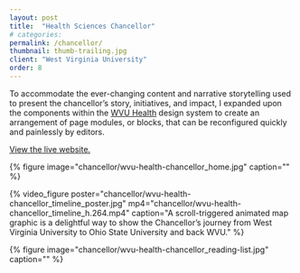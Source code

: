 ```yaml
---
layout: post
title:  "Health Sciences Chancellor"
# categories: 
permalink: /chancellor/
thumbnail: thumb-trailing.jpg
client: "West Virginia University"
order: 8
---
```


To accommodate the ever-changing content and narrative storytelling used to present the chancellor’s story, initiatives, and impact, I expanded upon the components within the [WVU Health](/wvu-health/) design system to create an arrangement of page modules, or blocks, that can be reconfigured quickly and painlessly by editors.

[View the live website.](https://health.wvu.edu/chancellor/)

{% figure image="chancellor/wvu-health-chancellor_home.jpg" caption="" %}

{% video_figure poster="chancellor/wvu-health-chancellor_timeline_poster.jpg" mp4="chancellor/wvu-health-chancellor_timeline_h.264.mp4" caption="A scroll-triggered animated map graphic is a delightful way to show the Chancellor’s journey from West Virginia University to Ohio State University and back WVU." %}

{% figure image="chancellor/wvu-health-chancellor_reading-list.jpg" caption="" %}
